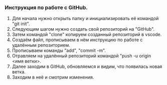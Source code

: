 ### Инструкция по работе с GitHub.
1. Для начала нужно открыть папку и инициализировать её командой "git init".
2. Следующим шагом нужно создать свой репозиторий на "GitHub".
3. Затем командой "clone" копируем созданный репозиторий в vscode.
4. Создаём файл, прописываем в нём инструкцию по работе с удалённым репозиторием.
5. Прописываем команды "add", "commit -m". 
6. Отравляем на удалённый репозиторий командой "push -u origin <имя ветки>.
7. Далее заходим в GitHub, обновляемся и видим, что появилась новая ветка.
8. Заходим в неё и смотрим изменения.


